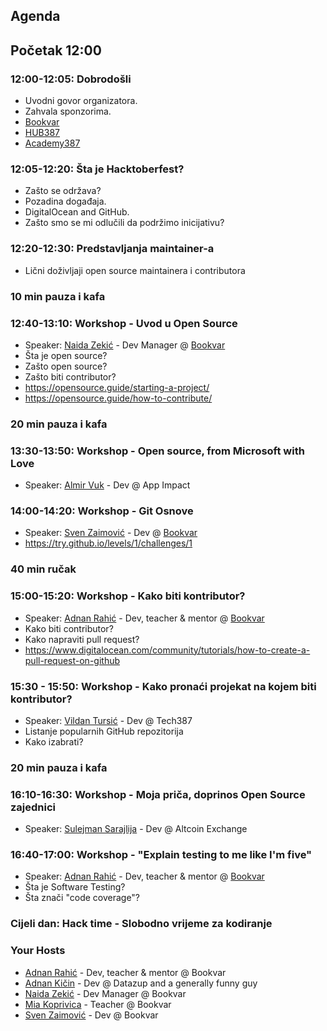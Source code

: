 ## Agenda

## Početak 12:00

### 12:00-12:05: **Dobrodošli**
 - Uvodni govor organizatora.
 - Zahvala sponzorima.
 - [Bookvar](https://bookvar.co/all)
 - [HUB387](http://www.hub387.com/)
 - [Academy387](http://www.academy387.com/)

### 12:05-12:20: **Šta je Hacktoberfest?**
 - Zašto se održava?
 - Pozadina događaja.
 - DigitalOcean and GitHub.
 - Zašto smo se mi odlučili da podržimo inicijativu?

### 12:20-12:30: **Predstavljanja maintainer-a**
 - Lični doživljaji open source maintainera i contributora

### 10 min pauza i kafa

### 12:40-13:10: Workshop - **Uvod u Open Source**
- Speaker: [Naida Zekić](https://www.linkedin.com/in/naida-zeki%C4%87-3069323b/) - Dev Manager @ [Bookvar](https://bookvar.co/all)
- Šta je open source?
- Zašto open source?
- Zašto biti contributor?
- https://opensource.guide/starting-a-project/
- https://opensource.guide/how-to-contribute/

### 20 min pauza i kafa

### 13:30-13:50: Workshop - **Open source, from Microsoft with Love**
- Speaker: [Almir Vuk](https://www.linkedin.com/in/almirvuk/) - Dev @ App Impact

### 14:00-14:20: Workshop - **Git Osnove**
- Speaker: [Sven Zaimović](https://www.linkedin.com/in/sven-zaimovic-64937257/) - Dev @ [Bookvar](https://bookvar.co/all)
- https://try.github.io/levels/1/challenges/1

### 40 min ručak

### 15:00-15:20: Workshop - **Kako biti kontributor?** 
- Speaker: [Adnan Rahić](https://www.linkedin.com/in/adnan-rahi%C4%87-886568108/) - Dev, teacher & mentor @ [Bookvar](https://bookvar.co/all)
- Kako biti contributor?
- Kako napraviti pull request? 
- https://www.digitalocean.com/community/tutorials/how-to-create-a-pull-request-on-github

### 15:30 - 15:50: Workshop - **Kako pronaći projekat na kojem biti kontributor?**
- Speaker: [Vildan Tursić](https://www.linkedin.com/in/vildan-tursi%C4%87-b0782a95/) - Dev @ Tech387 
- Listanje popularnih GitHub repozitorija
- Kako izabrati?

### 20 min pauza i kafa

### 16:10-16:30: **Workshop - Moja priča, doprinos Open Source zajednici**
- Speaker: [Sulejman Sarajlija](https://www.linkedin.com/in/sulejmansarajlija/) - Dev @ Altcoin Exchange

### 16:40-17:00: **Workshop - "Explain testing to me like I'm five"**
- Speaker: [Adnan Rahić](https://www.linkedin.com/in/adnan-rahi%C4%87-886568108/) - Dev, teacher & mentor @ [Bookvar](https://bookvar.co/all)
- Šta je Software Testing?
- Šta znači "code coverage"?

### Cijeli dan: **Hack time - Slobodno vrijeme za kodiranje**
 
### Your Hosts
- [Adnan Rahić](https://www.linkedin.com/in/adnan-rahi%C4%87-886568108/) - Dev, teacher & mentor @ Bookvar
- [Adnan Kičin](https://www.linkedin.com/in/adnan-ki%C4%8Din-bb1885127/) - Dev @ Datazup and a generally funny guy
- [Naida Zekić](https://www.linkedin.com/in/naida-zeki%C4%87-3069323b/) - Dev Manager @ Bookvar
- [Mia Koprivica](https://www.linkedin.com/in/mia-koprivica-038221151/) - Teacher @ Bookvar
- [Sven Zaimović](https://www.linkedin.com/in/sven-zaimovic-64937257/) - Dev @ Bookvar